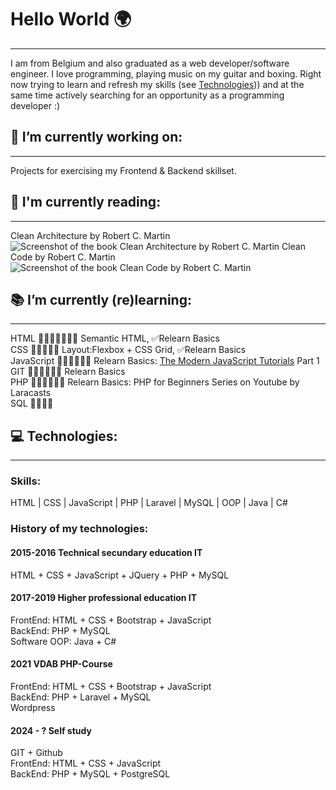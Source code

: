 # Hello World 🌍
---
I am from Belgium and also graduated as a web developer/software engineer. I love programming, playing music on my guitar and boxing. Right now trying to learn and refresh my skills (see [Technologies](#my-anchor))) and at the same time actively searching for an opportunity as a programming developer :)

## 🔨 I’m currently working on:
---
Projects for exercising my Frontend & Backend skillset.

## 📖 I'm currently reading:
---
Clean Architecture by Robert C. Martin
![Screenshot of the book Clean Architecture by Robert C. Martin](https://encrypted-tbn2.gstatic.com/images?q=tbn:ANd9GcRNqllhvWoZNpr_GxKGoRDdqJ-dPX6TUOQWaxUio5hJhy21e5mU)
Clean Code by Robert C. Martin
![Screenshot of the book Clean Code by Robert C. Martin](https://m.media-amazon.com/images/I/41bOkXnNBjL._AC_SY780_.jpg)

## 📚 I’m currently (re)learning:
---
HTML  🏁➖➖➖➖🏃‍♂️ Semantic HTML, ✅Relearn Basics <br>
CSS 🏁➖➖🏃‍♂️ Layout:Flexbox + CSS Grid, ✅Relearn Basics <br>
JavaScript 🏁➖➖➖🏃‍♂️ Relearn Basics: [The Modern JavaScript Tutorials](https://javascript.info) Part 1 <br>
GIT 🏁➖➖➖🏃‍♂️ Relearn Basics <br>
PHP 🏁➖➖➖🏃‍♂️ Relearn Basics: PHP for Beginners Series on Youtube by Laracasts <br>
SQL 🏁➖➖➖ <br>

## 💻 Technologies:<a id="my-anchor"></a>
---
### Skills:
HTML | CSS | JavaScript | PHP | Laravel | MySQL | OOP | Java | C#
### History of my technologies:
#### 2015-2016 Technical secundary education IT
HTML + CSS + JavaScript + JQuery + PHP + MySQL
#### 2017-2019 Higher professional education IT
FrontEnd: HTML + CSS + Bootstrap + JavaScript <br>
BackEnd: PHP + MySQL <br>
Software OOP: Java + C#
#### 2021 VDAB PHP-Course 
FrontEnd: HTML + CSS + Bootstrap + JavaScript <br>
BackEnd: PHP + Laravel + MySQL <br>
Wordpress
#### 2024 - ? Self study
GIT + Github <br>
FrontEnd: HTML + CSS + JavaScript <br>
BackEnd: PHP + MySQL + PostgreSQL <br>

<!-- ### 🤔 I’m looking for help with ...
### 👯 I’m looking to collaborate on ...
### 💬 Ask me about ...
### 📫 How to reach me: ...
### 😄 Pronouns: ...
### ⚡ Fun fact: ...
-->
